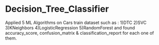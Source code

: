 # Decision_Tree_Classifier
Applied 5 ML Algorithms on Cars train dataset such as :
1)DTC
2)SVC
3)KNeighbors
4)LogisticRegression
5)RandomForest
and found accuracy_score, confusion_matrix & classification_report for each one of them.
